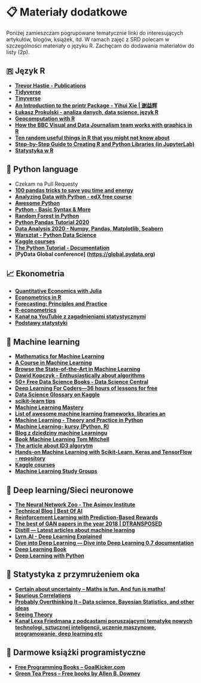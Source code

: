 # 📋 Materiały dodatkowe 
Poniżej zamieszczam pogrupowane tematycznie linki do interesujących artykułów, blogów, książek, itd. W ramach zajęć z SRD polecam w szczególności materiały o języku R.
Zachęcam do dodawania materiałów do listy (2p).

## 🇷 Język R
- **[Trevor Hastie - Publications](https://web.stanford.edu/~hastie/pub.htm)**
- **[Tidyverse](https://www.tidyverse.org/)**
- **[Tinyverse](http://www.tinyverse.org/)**
- **[An Introduction to the printr Package - Yihui Xie \| 谢益辉](https://yihui.name/printr/)**
- **[Łukasz Prokulski - analiza danych, data science, język R](https://blog.prokulski.science/)**
- **[Geocomputation with R](https://geocompr.robinlovelace.net/index.html)**
- **[How the BBC Visual and Data Journalism team works with graphics in R](https://medium.com/bbc-visual-and-data-journalism/how-the-bbc-visual-and-data-journalism-team-works-with-graphics-in-r-ed0b35693535)**
- **[Ten random useful things in R that you might not know about](https://towardsdatascience.com/ten-random-useful-things-in-r-that-you-might-not-know-about-54b2044a3868?fbclid=IwAR1r4kLfRX-OMNt59TfUSvJ-RZF57TB9Ohl1plEe6ruDJkRuyYBdoc6xROY)**
- **[Step-by-Step Guide to Creating R and Python Libraries (in JupyterLab)](https://towardsdatascience.com/step-by-step-guide-to-creating-r-and-python-libraries-e81bbea87911?fbclid=IwAR0Jn1CDrEGzBMqX2YOVL9Ec6muXQGXmwuBRLypU_-GDHCuH3sdbw5HIY5s)**
- **[Statystyka w R](https://statslectures.com/r-stats-videos-tutorials)**

## :snake: Python language
- Czekam na Pull Requesty
- **[100 pandas tricks to save you time and energy](https://www.dataschool.io/python-pandas-tips-and-tricks/)**
- **[Analyzing Data with Python - edX free course](https://www.edx.org/course/analyzing-data-with-python)**
- **[Awesome Python](https://github.com/vinta/awesome-python)**
- **[Python - Basic Syntax & More](https://www.tutorialspoint.com/python/python_basic_syntax.htm?fbclid)**
- **[Random Forest in Python](https://towardsdatascience.com/random-forest-in-python-24d0893d51c0)**
- **[Python Pandas Tutorial 2020](https://www.youtube.com/playlist?list=PL-osiE80TeTsWmV9i9c58mdDCSskIFdDS)**
- **[Data Analysis 2020 - Numpy, Pandas, Matplotlib, Seaborn](https://youtu.be/r-uOLxNrNk8)**
- **[Warsztat - Python Data Science](https://github.com/MichalKorzycki/WarsztatPythonDataScience)**
- **[Kaggle courses](https://www.kaggle.com/learn/overview)**
- **[The Python Tutorial - Documentation](https://docs.python.org/3/tutorial/index.html)**
- **[PyData Global conference] (https://global.pydata.org)**


## :chart_with_upwards_trend: Ekonometria
- **[Quantitative Economics with Julia](https://julia.quantecon.org/)**
- **[Econometrics in R](https://cran.r-project.org/doc/contrib/Farnsworth-EconometricsInR.pdf)**
- **[Forecasting: Principles and Practice](https://otexts.com/fpp2/)**
- **[R-econometrics](https://www.r-econometrics.com/)**
- **[Kanał na YouTubie z zagadnieniami statystycznymi](https://www.youtube.com/channel/UCtYLUTtgS3k1Fg4y5tAhLbw)**
- **[Podstawy statystyki](https://www.statystyka.az.pl/regresja-logistyczna.php)**

## 🤖 Machine learning
- **[Mathematics for Machine Learning](https://mml-book.github.io/)**
- **[A Course in Machine Learning](http://ciml.info/)**
- **[Browse the State-of-the-Art in Machine Learning](https://paperswithcode.com/sota)**
- **[Dawid Kopczyk - Enthusiastically about algorithms](http://dkopczyk.quantee.co.uk/)**
- **[50+ Free Data Science Books - Data Science Central](https://www.datasciencecentral.com/profiles/blogs/50-free-data-science-books?fbclid=IwAR2C5jVhRxlAPZuri3R0CTtnRG5VHgoaOibP0xbpZSYbJNz2BWN8PSzEHBg)**
- **[Deep Learning For Coders—36 hours of lessons for free](http://course18.fast.ai/ml.html)**
- **[Data Science Glossary on Kaggle](https://www.kaggle.com/shivamb/data-science-glossary-on-kaggle)**
- **[scikit-learn tips](https://github.com/justmarkham/scikit-learn-tips)**
- **[Machine Learning Mastery](https://machinelearningmastery.com/start-here/)**
- **[List of awesome machine learning frameworks, libraries an](https://github.com/josephmisiti/awesome-machine-learning)**
- **[Machine Learning - Theory and Practice in Python](https://python.astrotech.io/machine-learning/index.html)**
- **[Machine Learning- kursy (Python, R)](https://www.dataschool.io/ml-courses/)**
- **[Blog z dziedziny machine Learningu](https://www.nosimpler.me/machine-learning/)**
- **[Book Machine Learning Tom Mitchell](http://profsite.um.ac.ir/~monsefi/machine-learning/pdf/Machine-Learning-Tom-Mitchell.pdf)**
- **[The article about ID3 algorytm](https://medium.com/machine-learning-guy/an-introduction-to-decision-tree-learning-id3-algorithm-54c74eb2ad55)**
- **[Hands-on Machine Learning with Scikit-Learn, Keras and TensorFlow - repository](https://github.com/ageron/handson-ml2)**
- **[Kaggle courses](https://www.kaggle.com/learn/overview)**
- **[Machine Learning Study Groups](https://www.youtube.com/channel/UCMEQFEKrsRFBXnUIreTACxg)**

## 🔮 Deep learning/Sieci neuronowe
- **[The Neural Network Zoo - The Asimov Institute](https://www.asimovinstitute.org/neural-network-zoo/)**
- **[Technical Blog \| Best Of AI](https://www.sicara.ai/blog/best-of-ai)**
- **[Reinforcement Learning with Prediction-Based Rewards](https://blog.openai.com/reinforcement-learning-with-prediction-based-rewards/)**
- **[The best of GAN papers in the year 2018 \| DTRANSPOSED](https://dtransposed.github.io/blog/Best-of-GANs-2018-(Part-1-out-of-2).html?fbclid=IwAR3d8b1A02Wwm-dJF8ME6iEPdEoSW9_vdR1HvzkU8TFctCc-aeA1dDCjxAQ)**
- **[Distill — Latest articles about machine learning](https://distill.pub/)**
- **[Lyrn.AI - Deep Learning Explained](https://www.lyrn.ai/)**
- **[Dive into Deep Learning — Dive into Deep Learning 0.7 documentation](https://en.d2l.ai/)**
- **[Deep Learning Book](http://www.deeplearningbook.org/)**
- **[Deep Learning with Python](https://www.youtube.com/playlist?list=PLQVvvaa0QuDdeMyHEYc0gxFpYwHY2Qfdh)**

## :game_die: Statystyka z przymrużeniem oka
- **[Certain about uncertainty – Maths is fun. And fun is maths!](https://paularowinska.wordpress.com/)**
- **[Spurious Correlations](http://www.tylervigen.com/spurious-correlations)**
- **[Probably Overthinking It – Data science, Bayesian Statistics, and other ideas](https://www.allendowney.com/blog/)**
- **[Seeing Theory](https://seeing-theory.brown.edu/)**
- **[Kanał Lexa Friedmana z podcastami poruszającymi tematykę nowych technologi, sztucznej inteligencji, uczenie maszynowe, programowanie, deep learning etc](https://www.youtube.com/c/lexfridman/featured)**

## :book: Darmowe książki programistyczne
- **[Free Programming Books – GoalKicker.com](https://goalkicker.com/)**
- **[Green Tea Press – Free books by Allen B. Downey](https://greenteapress.com/wp/)**

